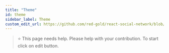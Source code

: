 ```yaml
---
title: "Theme"
id: theme
sidebar_label: Theme
custom_edit_url: https://github.com/red-gold/react-social-network/blob/v0.7.0/README.md
---
```


 > ⭐️ This page needs help. Please help with your contribution. To start click on edit button.